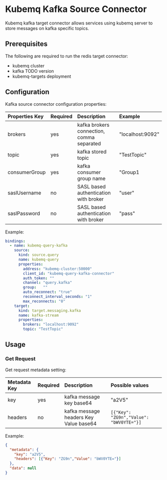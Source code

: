 # Kubemq Kafka Source Connector

Kubemq kafka target connector allows services using kubemq server to store messages on kafka specific topics.

## Prerequisites
The following are required to run the redis target connector:

- kubemq cluster
- kafka TODO version
- kubemq-targets deployment

## Configuration

Kafka source connector configuration properties:

| Properties Key | Required | Description                                | Example          |
|:---------------|:---------|:-------------------------------------------|:-----------------|
| brokers        | yes      | kafka brokers connection, comma separated  | "localhost:9092" |
| topic          | yes      | kafka stored topic                         | "TestTopic"      |
| consumerGroup  | yes      | kafka consumer group name                  | "Group1          |
| saslUsername   | no       | SASL based authentication with broker      | "user"           |
| saslPassword   | no       | SASL based authentication with broker      | "pass"           |

Example:

```yaml
bindings:
  - name: kubemq-query-kafka
    source:
      kind: source.query
      name: kubemq-query
      properties:
        address: "kubemq-cluster:50000"
        client_id: "kubemq-query-kafka-connector"
        auth_token: ""
        channel: "query.kafka"
        group:   ""
        auto_reconnect: "true"
        reconnect_interval_seconds: "1"
        max_reconnects: "0"
    target:
      kind: target.messaging.kafka
      name: kafka-stream
      properties:
        brokers: "localhost:9092"
        topic: "TestTopic"
```

## Usage

### Get Request

Get request metadata setting:

| Metadata Key | Required | Description                             | Possible values                         |
|:-------------|:---------|:----------------------------------------|:----------------------------------------|
| key          | yes      | kafka message key base64                | "a2V5"                                  |
| headers      | no       | kafka message headers Key Value base64 | `[{"Key": "ZG9n","Value": "bWV0YTE="}]` |


Example:

```json
{
  "metadata": {
    "key": "a2V5",
    "headers": [{"Key": "ZG9n","Value": "bWV0YTE="}]
  },
  "data": null
}
```
